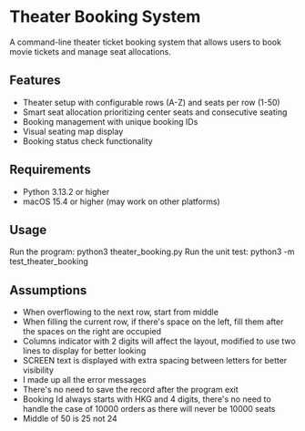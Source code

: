 # Theater Booking System

A command-line theater ticket booking system that allows users to book movie tickets and manage seat allocations.

## Features

- Theater setup with configurable rows (A-Z) and seats per row (1-50)
- Smart seat allocation prioritizing center seats and consecutive seating
- Booking management with unique booking IDs
- Visual seating map display
- Booking status check functionality

## Requirements

- Python 3.13.2 or higher
- macOS 15.4 or higher (may work on other platforms)

## Usage

Run the program: python3 theater_booking.py
Run the unit test: python3 -m test_theater_booking

## Assumptions
- When overflowing to the next row, start from middle
- When filling the current row, if there's space on the left, fill them after the spaces on the right are occupied
- Columns indicator with 2 digits will affect the layout, modified to use two lines to display for better looking
- SCREEN text is displayed with extra spacing between letters for better visibility
- I made up all the error messages
- There's no need to save the record after the program exit
- Booking Id always starts with HKG and 4 digits, there's no need to handle the case of 10000 orders as there will never be 10000 seats
- Middle of 50 is 25 not 24
